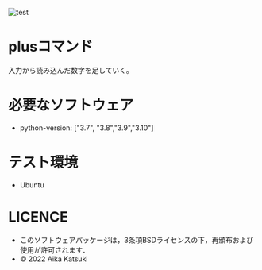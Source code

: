 ![test](https://github.com/kamemattari/robosys_plus/actions/workflows/test.yml/badge.svg)

# plusコマンド
入力から読み込んだ数字を足していく。

# 必要なソフトウェア
 * python-version: ["3.7", "3.8","3.9","3.10"]

# テスト環境
 * Ubuntu

# LICENCE
 * このソフトウェアパッケージは，3条項BSDライセンスの下，再頒布および使用が許可されます．
 * © 2022 Aika Katsuki
